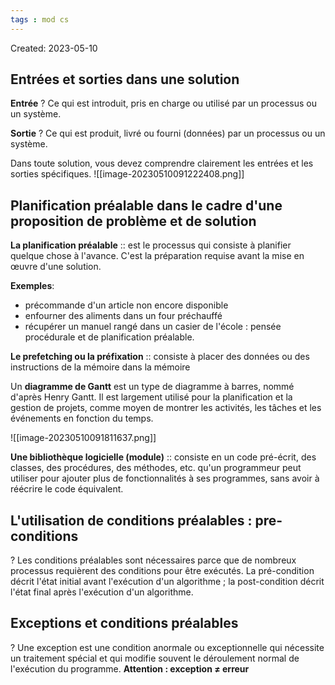 ```yaml
---
tags : mod cs
---
```

Created: 2023-05-10

## Entrées et sorties dans une solution

**Entrée**
?
Ce qui est introduit, pris en charge ou utilisé par un processus ou un système.

**Sortie**
?
Ce qui est produit, livré ou fourni (données) par un processus ou un système.

Dans toute solution, vous devez comprendre clairement les entrées et les sorties spécifiques.
![[image-20230510091222408.png]]

## Planification préalable dans le cadre d'une proposition de problème et de solution

**La planification préalable** :: est le processus qui consiste à planifier quelque chose à l'avance. C'est la préparation requise avant la mise en œuvre d'une solution.

**Exemples**:
- précommande d'un article non encore disponible
- enfourner des aliments dans un four préchauffé
- récupérer un manuel rangé dans un casier de l'école : pensée procédurale et de planification
préalable.

**Le prefetching ou la préfixation** :: consiste à placer des données ou des instructions de la mémoire dans la mémoire

Un **diagramme de Gantt** est un type de diagramme à barres, nommé d'après Henry Gantt. Il est largement utilisé pour la planification et la gestion de projets, comme moyen de montrer les activités, les tâches et les événements en fonction du temps.

![[image-20230510091811637.png]]

**Une bibliothèque logicielle (module)** :: consiste en un code pré-écrit, des classes, des procédures, des méthodes, etc. qu'un programmeur peut utiliser pour ajouter plus de fonctionnalités à ses programmes, sans avoir à réécrire le code équivalent.

## L'utilisation de conditions préalables : pre-conditions
?
Les conditions préalables sont nécessaires parce que de nombreux processus requièrent des conditions pour être exécutés.
La pré-condition décrit l'état initial avant l'exécution d'un algorithme ; la post-condition décrit l'état final après l'exécution d'un algorithme.

## Exceptions et conditions préalables
?
Une exception est une condition anormale ou exceptionnelle qui nécessite un traitement spécial et qui modifie souvent le déroulement normal de l'exécution du programme.
**Attention : exception ≠ erreur**


